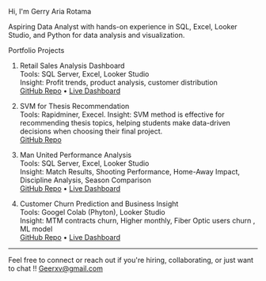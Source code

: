 Hi, I'm Gerry Aria Rotama

Aspiring Data Analyst with hands-on experience in SQL, Excel, Looker Studio, and Python for data analysis and visualization.

Portfolio Projects

1. Retail Sales Analysis Dashboard  
   Tools: SQL Server, Excel, Looker Studio  
   Insight: Profit trends, product analysis, customer distribution  
   [GitHub Repo](https://github.com/gryartma/retail-sales-analysis-dashboard) • [Live Dashboard](https://lookerstudio.google.com/reporting/42d155b7-b0ac-4be8-badf-de3492cd4130)

2. SVM for Thesis Recommendation  
   Tools: Rapidminer, Execel.
   Insight: SVM method is effective for recommending thesis topics, helping students make data-driven decisions when choosing their final project.  
   [GitHub Repo](https://github.com/gryartma/final-project-recommendation)

3. Man United Performance Analysis  
   Tools: SQL Server, Excel, Looker Studio  
   Insight: Match Results, Shooting Performance, Home-Away Impact, Discipline Analysis, Season Comparison  
   [GitHub Repo](https://github.com/gryartma/Manutd_Analysis_Project) • [Live Dashboard](https://lookerstudio.google.com/reporting/78a92ec7-5512-41d7-877e-8326820e0575)

4. Customer Churn Prediction and Business Insight   
   Tools: Googel Colab (Phyton), Looker Studio  
   Insight: MTM contracts churn, Higher monthly, Fiber Optic users churn , ML model   
   [GitHub Repo](https://github.com/gryartma/Prediksi-Customer-Churn-Visualisasi-Bisnis) • [Live Dashboard](https://lookerstudio.google.com/reporting/947596eb-92f1-4de2-9da1-d20a3710f006/page/6MRQF/edit)

  
   
---

Feel free to connect or reach out if you're hiring, collaborating, or just want to chat !!
Geerxv@gmail.com
